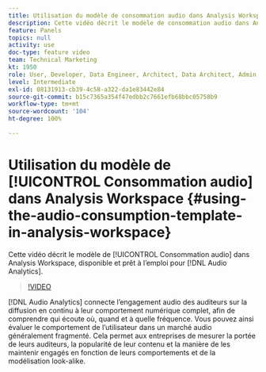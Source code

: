 ```yaml
---
title: Utilisation du modèle de consommation audio dans Analysis Workspace
description: Cette vidéo décrit le modèle de consommation audio dans Analysis Workspace, disponible et prêt à l’emploi pour Audio Analytics.
feature: Panels
topics: null
activity: use
doc-type: feature video
team: Technical Marketing
kt: 1950
role: User, Developer, Data Engineer, Architect, Data Architect, Admin, Leader
level: Intermediate
exl-id: 08131913-cb39-4c58-a322-da1e83442e84
source-git-commit: b15c7365a354f47edbb2c7661efb68bbc05758b9
workflow-type: tm+mt
source-wordcount: '104'
ht-degree: 100%

---
```


# Utilisation du modèle de [!UICONTROL Consommation audio] dans Analysis Workspace {#using-the-audio-consumption-template-in-analysis-workspace}

Cette vidéo décrit le modèle de [!UICONTROL Consommation audio] dans Analysis Workspace, disponible et prêt à l’emploi pour [!DNL Audio Analytics].

>[!VIDEO](https://video.tv.adobe.com/v/23901/?quality=12)

[!DNL Audio Analytics] connecte l’engagement audio des auditeurs sur la diffusion en continu à leur comportement numérique complet, afin de comprendre qui écoute où, quand et à quelle fréquence. Vous pouvez ainsi évaluer le comportement de l’utilisateur dans un marché audio généralement fragmenté. Cela permet aux entreprises de mesurer la portée de leurs auditeurs, la popularité de leur contenu et la manière de les maintenir engagés en fonction de leurs comportements et de la modélisation look-alike.
